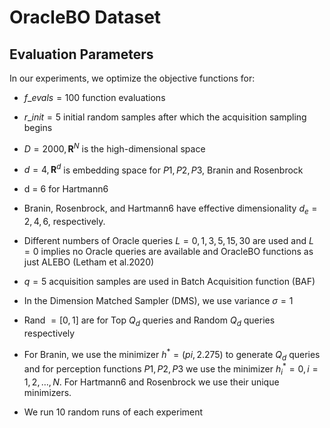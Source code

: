 # OracleBO Dataset
## Evaluation Parameters
In our experiments, we optimize the objective functions for:

- $f\_{evals} = 100$ function evaluations

- $r\_{init} = 5$ initial random samples after which the acquisition sampling begins

- $D = 2000, \mathbf{R}^N$ is the high-dimensional space

- $d = 4, \mathbf{R}^d$ is embedding space for $P1, P2, P3$, Branin and Rosenbrock

- d = 6 for Hartmann6 

- Branin, Rosenbrock, and Hartmann6 have effective dimensionality $d_e = 2, 4, 6$, respectively. 

- Different numbers of Oracle queries $L = {0, 1, 3, 5, 15, 30}$ are used and $L=0$ implies no Oracle queries are available and OracleBO functions as just ALEBO (Letham et al.2020)

- $q=5$ acquisition samples are used in Batch Acquisition function (BAF)


- In the Dimension Matched Sampler (DMS), we use variance $\sigma = 1$

- Rand $= [0,1]$ are for Top $Q_d$ queries and Random $Q_d$ queries respectively

- For Branin, we use the minimizer $h^* = (pi,2.275)$ to generate $Q_d$ queries and for perception functions $P1,P2,P3$ we use the minimizer $h_i^*=0, i=1,2,\dots,N$. For Hartmann6 and Rosenbrock we use their unique minimizers.

- We run 10 random runs of each experiment


    
